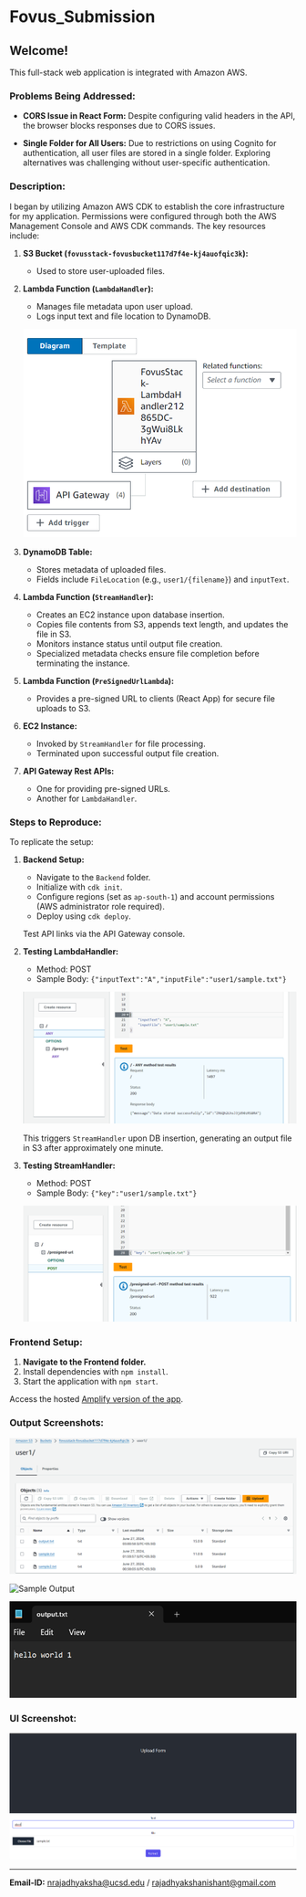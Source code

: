 # Fovus_Submission

## Welcome!

This full-stack web application is integrated with Amazon AWS.


### Problems Being Addressed:

- **CORS Issue in React Form:**
  Despite configuring valid headers in the API, the browser blocks responses due to CORS issues.

- **Single Folder for All Users:**
  Due to restrictions on using Cognito for authentication, all user files are stored in a single folder. Exploring alternatives was challenging without user-specific authentication.

### Description:

I began by utilizing Amazon AWS CDK to establish the core infrastructure for my application. Permissions were configured through both the AWS Management Console and AWS CDK commands. The key resources include:

1. **S3 Bucket (`fovusstack-fovusbucket117d7f4e-kj4auofqic3k`):**
    - Used to store user-uploaded files.

2. **Lambda Function (`LambdaHandler`):**
    - Manages file metadata upon user upload.
    - Logs input text and file location to DynamoDB.

   ![Lambda Handler](assets/LambdaHandler.png)

3. **DynamoDB Table:**
    - Stores metadata of uploaded files.
    - Fields include `FileLocation` (e.g., `user1/{filename}`) and `inputText`.

4. **Lambda Function (`StreamHandler`):**
    - Creates an EC2 instance upon database insertion.
    - Copies file contents from S3, appends text length, and updates the file in S3.
    - Monitors instance status until output file creation.
    - Specialized metadata checks ensure file completion before terminating the instance.

5. **Lambda Function (`PreSignedUrlLambda`):**
    - Provides a pre-signed URL to clients (React App) for secure file uploads to S3.

6. **EC2 Instance:**
    - Invoked by `StreamHandler` for file processing.
    - Terminated upon successful output file creation.

7. **API Gateway Rest APIs:**
    - One for providing pre-signed URLs.
    - Another for `LambdaHandler`.

### Steps to Reproduce:

To replicate the setup:

1. **Backend Setup:**
    - Navigate to the `Backend` folder.
    - Initialize with `cdk init`.
    - Configure regions (set as `ap-south-1`) and account permissions (AWS administrator role required).
    - Deploy using `cdk deploy`.

   Test API links via the API Gateway console.

2. **Testing LambdaHandler:**
    - Method: POST
    - Sample Body: `{"inputText":"A","inputFile":"user1/sample.txt"}`

   ![Lambda Handler Test](assets/TestLambdaHandler.png)

   This triggers `StreamHandler` upon DB insertion, generating an output file in S3 after approximately one minute.

3. **Testing StreamHandler:**
    - Method: POST
    - Sample Body: `{"key":"user1/sample.txt"}`

   ![Stream Handler Test](assets/TestStreamHandler.png)

### Frontend Setup:

1. **Navigate to the Frontend folder.**
2. Install dependencies with `npm install`.
3. Start the application with `npm start`.

Access the hosted [Amplify version of the app](https://main.d12wxi4pqv7j46.amplifyapp.com/).

### Output Screenshots:

![S3 Bucket](assets/S3bucket.png)

![Sample Output](assets/sample.png)

![Output File](assets/output_txt.png)

### UI Screenshot:

![UI](assets/UI.png)

---

**Email-ID:** nrajadhyaksha@ucsd.edu / rajadhyakshanishant@gmail.com

